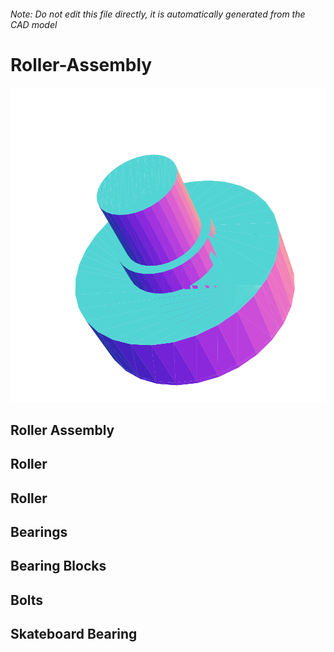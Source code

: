 ###### Note: Do not edit this file directly, it is automatically generated from the CAD model

# Roller-Assembly

![](/project.svg)

## Roller Assembly


## Roller


## Roller


## Bearings


## Bearing Blocks


## Bolts


## Skateboard Bearing


